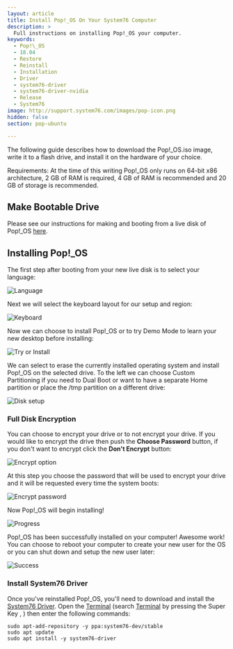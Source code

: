 ```yaml
---
layout: article
title: Install Pop!_OS On Your System76 Computer
description: >
  Full instructions on installing Pop!_OS your computer.
keywords:
  - Pop!\_OS
  - 18.04
  - Restore
  - Reinstall
  - Installation
  - Driver
  - system76-driver
  - system76-driver-nvidia
  - Release
  - System76
image: http://support.system76.com/images/pop-icon.png
hidden: false
section: pop-ubuntu

---
```


The following guide describes how to download the Pop!\_OS.iso image, write it to a flash drive, and install it on the hardware of your choice.

Requirements: At the time of this writing Pop!\_OS only runs on 64-bit x86 architecture, 2 GB of RAM is required, 4 GB of RAM is recommended and 20 GB of storage is recommended.

## Make Bootable Drive

Please see our instructions for making and booting from a live disk of Pop!\_OS [here](/articles/live-disk/).

## Installing Pop!\_OS

The first step after booting from your new live disk is to select your language:

![Language](/images/install-pop/1_language.png)

Next we will select the keyboard layout for our setup and region:

![Keyboard](/images/install-pop/2_keyboard.png)

Now we can choose to install Pop!\_OS or to try Demo Mode to learn your new desktop before installing:

![Try or Install](/images/install-pop/3_try_or_install.png)

We can select to erase the currently installed operating system and install Pop!\_OS on the selected drive. To the left we can choose Custom Partitioning if you need to Dual Boot or want to have a separate Home partition or place the /tmp partition on a different drive:

![Disk setup](/images/install-pop/4_disk.png)

### Full Disk Encryption

You can choose to encrypt your drive or to not encrypt your drive. If you would like to encrypt the drive then push the **Choose Password** button, if you don't want to encrypt click the **Don't Encrypt** button:

![Encrypt option](/images/install-pop/5_encrypt_notice.png)

At this step you choose the password that will be used to encrypt your drive and it will be requested every time the system boots:

![Encrypt password](/images/install-pop/6_encrypt_password.png)

Now Pop!\_OS will begin installing!

![Progress](/images/install-pop/7_progress.png)

Pop!\_OS has been successfully installed on your computer! Awesome work! You can choose to reboot your computer to create your new user for the OS or you can shut down and setup the new user later:

![Success](/images/install-pop/8_success.png)

### Install System76 Driver

Once you've reinstalled Pop!\_OS, you'll need to download and install the <u>System76 Driver</u>. Open the <u>Terminal</u> (search <u>Terminal</u> by pressing the Super Key <kbd><i class="fl-ubuntu"></i></kbd>, <kbd><span class="fl-pop-key"></span></kbd>) then enter the following commands:

```
sudo apt-add-repository -y ppa:system76-dev/stable
sudo apt update
sudo apt install -y system76-driver
```
